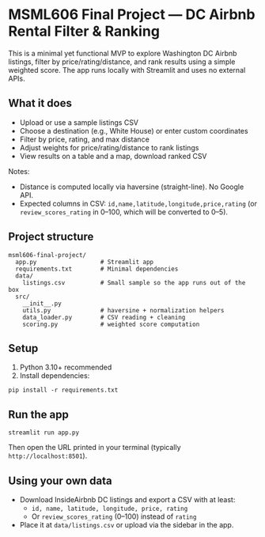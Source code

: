 # MSML606 Final Project — DC Airbnb Rental Filter & Ranking

This is a minimal yet functional MVP to explore Washington DC Airbnb listings, filter by price/rating/distance, and rank results using a simple weighted score. The app runs locally with Streamlit and uses no external APIs.

## What it does
- Upload or use a sample listings CSV
- Choose a destination (e.g., White House) or enter custom coordinates
- Filter by price, rating, and max distance
- Adjust weights for price/rating/distance to rank listings
- View results on a table and a map, download ranked CSV

Notes:
- Distance is computed locally via haversine (straight-line). No Google API.
- Expected columns in CSV: `id,name,latitude,longitude,price,rating` (or `review_scores_rating` in 0–100, which will be converted to 0–5).

## Project structure
```
msml606-final-project/
  app.py                  # Streamlit app
  requirements.txt        # Minimal dependencies
  data/
    listings.csv          # Small sample so the app runs out of the box
  src/
    __init__.py
    utils.py              # haversine + normalization helpers
    data_loader.py        # CSV reading + cleaning
    scoring.py            # weighted score computation
```

## Setup
1) Python 3.10+ recommended
2) Install dependencies:
```
pip install -r requirements.txt
```

## Run the app
```
streamlit run app.py
```

Then open the URL printed in your terminal (typically `http://localhost:8501`).

## Using your own data
- Download InsideAirbnb DC listings and export a CSV with at least:
  - `id, name, latitude, longitude, price, rating`
  - Or `review_scores_rating` (0–100) instead of `rating`
- Place it at `data/listings.csv` or upload via the sidebar in the app.

